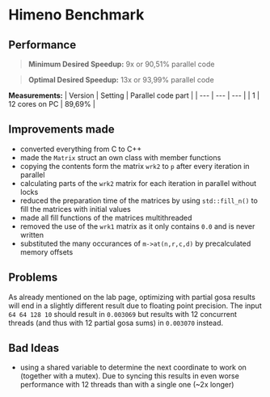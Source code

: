 # Himeno Benchmark

## Performance

> **Minimum Desired Speedup:** 9x or 90,51% parallel code

> **Optimal Desired Speedup:** 13x or 93,99% parallel code

**Measurements:**
| Version | Setting | Parallel code part |
| --- | --- |  --- |
| 1 | 12 cores on PC | 89,69% |

## Improvements made

- converted everything from C to C++
- made the `Matrix` struct an own class with member functions
- copying the contents form the matrix `wrk2` to `p` after every iteration in parallel
- calculating parts of the `wrk2` matrix for each iteration in parallel without locks
- reduced the preparation time of the matrices by using `std::fill_n()` to fill the matrices with initial values
- made all fill functions of the matrices multithreaded
- removed the use of the `wrk1` matrix as it only contains `0.0` and is never written
- substituted the many occurances of `m->at(n,r,c,d)` by precalculated memory offsets

## Problems

As already mentioned on the lab page, optimizing with partial gosa results will end in a slightly different result due to floating point precision. The input `64 64 128 10` should result in `0.003069` but results with 12 concurrent threads (and thus with 12 partial gosa sums) in `0.003070` instead.

## Bad Ideas

- using a shared variable to determine the next coordinate to work on (together with a mutex). Due to syncing this results in even worse performance with 12 threads than with a single one (~2x longer)